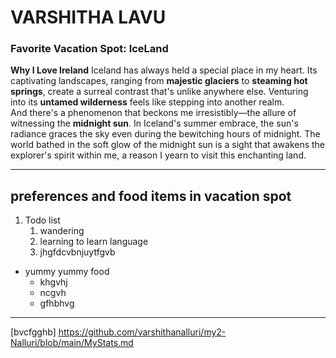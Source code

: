 # VARSHITHA LAVU

### Favorite Vacation Spot: IceLand

**Why I Love Ireland**
Iceland has always held a special place in my heart. Its captivating landscapes, ranging from **majestic glaciers** to **steaming hot springs**, create a surreal contrast that's unlike anywhere else. Venturing into its **untamed wilderness** feels like stepping into another realm.<br>And there's a phenomenon that beckons me irresistibly—the allure of witnessing the **midnight sun**. In Iceland's summer embrace, the sun's radiance graces the sky even during the bewitching hours of midnight. The world bathed in the soft glow of the midnight sun is a sight that awakens the explorer's spirit within me, a reason I yearn to visit this enchanting land.

---

  ##  preferences and food items in vacation spot
 
1.  Todo list 
    1. wandering 
    2. learning to learn language 
    3. jhgfdcvbnjuytfgvb

* yummy yummy food 
    * khgvhj
    * ncgvh
    * gfhbhvg

---

[bvcfgghb] https://github.com/varshithanalluri/my2-Nalluri/blob/main/MyStats.md
